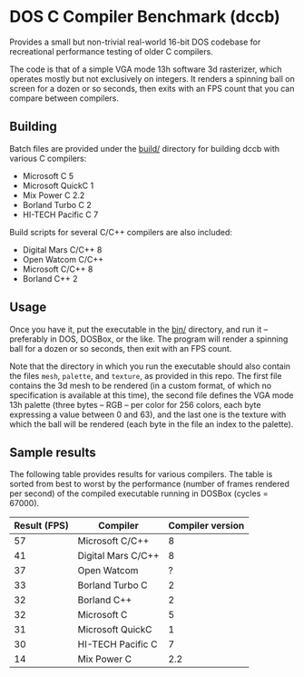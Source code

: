 # DOS C Compiler Benchmark (dccb)
Provides a small but non-trivial real-world 16-bit DOS codebase for recreational performance testing of older C compilers.

The code is that of a simple VGA mode 13h software 3d rasterizer, which operates mostly but not exclusively on integers. It renders a spinning ball on screen for a dozen or so seconds, then exits with an FPS count that you can compare between compilers.

## Building
Batch files are provided under the [build/](build/) directory for building dccb with various C compilers:
- Microsoft C 5
- Microsoft QuickC 1
- Mix Power C 2.2
- Borland Turbo C 2
- HI-TECH Pacific C 7

Build scripts for several C/C++ compilers are also included:
- Digital Mars C/C++ 8
- Open Watcom C/C++
- Microsoft C/C++ 8
- Borland C++ 2

## Usage
Once you have it, put the executable in the [bin/](bin/) directory, and run it &ndash; preferably in DOS, DOSBox, or the like. The program will render a spinning ball for a dozen or so seconds, then exit with an FPS count.

Note that the directory in which you run the executable should also contain the files `mesh`, `palette`, and `texture`, as provided in this repo. The first file contains the 3d mesh to be rendered (in a custom format, of which no specification is available at this time), the second file defines the VGA mode 13h palette (three bytes &ndash; RGB &ndash; per color for 256 colors, each byte expressing a value between 0 and 63), and the last one is the texture with which the ball will be rendered (each byte in the file an index to the palette).

## Sample results
The following table provides results for various compilers. The table is sorted from best to worst by the performance (number of frames rendered per second) of the compiled executable running in DOSBox (cycles = 67000).

| Result (FPS) | Compiler             | Compiler version |
| ------------ | -------------------- | ---------------- |
| 57           | Microsoft C/C++      | 8                |
| 41           | Digital Mars C/C++   | 8                |
| 37           | Open Watcom          | ?                |
| 33           | Borland Turbo C      | 2                |
| 32           | Borland C++          | 2                |
| 32           | Microsoft C          | 5                |
| 31           | Microsoft QuickC     | 1                |
| 30           | HI-TECH Pacific C    | 7                |
| 14           | Mix Power C          | 2.2              |
